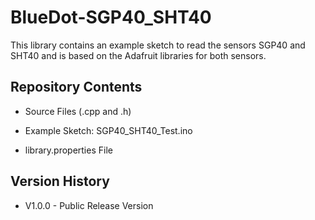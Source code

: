 # BlueDot-SGP40_SHT40
This library contains an example sketch to read the sensors SGP40 and SHT40 and is based on the Adafruit libraries for both sensors.

## **Repository Contents**
* Source Files (.cpp and .h)
* Example Sketch: SGP40_SHT40_Test.ino

* library.properties File


## **Version History**
* V1.0.0 - Public Release Version
